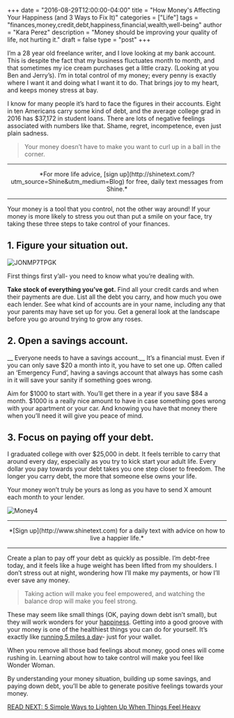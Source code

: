 +++
  date = "2016-08-29T12:00:00-04:00"
  title = "How Money's Affecting Your Happiness (and 3 Ways to Fix It)"
  categories = ["Life"]
  tags = "finances,money,credit,debt,happiness,financial,wealth,well-being"
  author = "Kara Perez"
  description = "Money should be improving your quality of life, not hurting it."
  draft = false
  type = "post"
+++



<span class="dropcap">I</span>’m a 28 year old freelance writer, and I love looking at my bank account. This is despite the fact that my business fluctuates month to month, and that sometimes my ice cream purchases get a little crazy. (Looking at you Ben and Jerry’s). I’m in total control of my money; every penny is exactly where I want it and doing what I want it to do. That brings joy to my heart, and keeps money stress at bay. 

I know for many people it’s hard to face the figures in their accounts. Eight in ten Americans carry some kind of debt, and the average college grad in 2016 has $37,172 in student loans. There are lots of negative feelings associated with numbers like that. Shame, regret, incompetence, even just plain sadness. 

> Your money doesn’t have to make you want to curl up in a ball in the corner. 


---

<center>*For more life advice, [sign up](http://shinetext.com/?utm_source=Shine&utm_medium=Blog) for free, daily text messages from Shine.*</center>

---



Your money is a tool that you control, not the other way around! If your money is more likely to stress you out than put a smile on your face, try taking these three steps to take control of your finances. 

## __1. Figure your situation out.__ 

![JONMP7TPGK](//images.contentful.com/awpxl2koull4/5ceyDcMlg4MaasSMIwuswg/4a19b6c38a0cd116279ea14a6a1a40ea/JONMP7TPGK.jpg)

First things first y’all- you need to know what you’re dealing with. 

__Take stock of everything you’ve got.__ Find all your credit cards and when their payments are due. List all the debt you carry, and how much you owe each lender. See what kind of accounts are in your name, including any that your parents may have set up for you. Get a general look at the landscape before you go around trying to grow any roses.

## __2. Open a savings account.__ 

 __ Everyone needs to have a savings account.__ It’s a financial must. Even if you can only save $20 a month into it, you have to set one up. Often called an ‘Emergency Fund’, having a savings account that always has some cash in it will save your sanity if something goes wrong. 
  
Aim for $1000 to start with. You’ll get there in a year if you save $84 a month. $1000 is a really nice amount to have in case something goes wrong with your apartment or your car. And knowing you have that money there when you’ll need it will give you peace of mind. 

## __3. Focus on paying off your debt.__

I graduated college with over $25,000 in debt. It feels terrible to carry that around every day, especially as you try to kick start your adult life. Every dollar you pay towards your debt takes you one step closer to freedom. The longer you carry debt, the more that someone else owns your life. 

Your money won’t truly be yours as long as you have to send X amount each month to your lender. 

![Money4](//images.contentful.com/awpxl2koull4/68sChW0L2EQcCQO6WokWMa/5c72c5f55501f59a3db145351a44c658/1FN7NK2P5B.jpg)


---

<center>*[Sign up](http://www.shinetext.com) for a daily text with advice on how to live a happier life.* </center>

---


Create a plan to pay off your debt as quickly as possible. I’m debt-free today, and it feels like a huge weight has been lifted from my shoulders. I don’t stress out at night, wondering how I’ll make my payments, or how I’ll ever save any money. 

> Taking action will make you feel empowered, and watching the balance drop will make you feel strong.

These may seem like small things (OK, paying down debt isn’t small), but they will work wonders for your [happiness](http://advice.shinetext.com/articles/five-easy-ways-to-be-happier-backed-by-science/?utm_source=Shine&utm_medium=Blog). Getting into a good groove with your money is one of the healthiest things you can do for yourself. It’s exactly like [running 5 miles a day](http://advice.shinetext.com/articles/how-running-became-my-best-therapy/?utm_source=Shine&utm_medium=Blog)- just for your wallet. 

When you remove all those bad feelings about money, good ones will come rushing in. Learning about how to take control will make you feel like Wonder Woman. 

By understanding your money situation, building up some savings, and paying down debt, you’ll be able to generate positive feelings towards your money. 

[READ NEXT: 5 Simple Ways to Lighten Up When Things Feel Heavy](http://advice.shinetext.com/articles/5-simple-ways-to-lighten-up-laughter-heavy/)

<div class="pubexchange_module" id="pubexchange_below_content" data-pubexchange-module-id="2323"></div>

<script>(function(w, d, s, id) {
  w.PUBX=w.PUBX || {pub: "shine_text", discover: false, lazy: true};
  var js, pjs = d.getElementsByTagName(s)[0];
  if (d.getElementById(id)) return;
  js = d.createElement(s); js.id = id; js.async = true;
  js.src = "//main.pubexchange.com/loader.min.js";
  pjs.parentNode.insertBefore(js, pjs);
}(window, document, "script", "pubexchange-jssdk"));</script>

